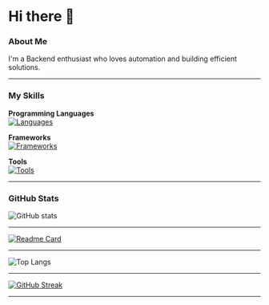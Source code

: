 # Hi there 👋

### About Me
I'm a Backend enthusiast who loves automation and building efficient solutions.  

---

### My Skills

**Programming Languages**  
[![Languages](https://skillicons.dev/icons?i=python,cpp,javascript,mysql&perline=4)](https://skillicons.dev)

**Frameworks**  
[![Frameworks](https://skillicons.dev/icons?i=react,flutter&perline=2)](https://skillicons.dev)

**Tools**  
[![Tools](https://skillicons.dev/icons?i=vscode,postgresql,github,aws,notion,gcp&perline=3)](https://skillicons.dev)

---

### GitHub Stats
![GitHub stats](https://github-readme-stats-azure-xi.vercel.app/api?username=Renqwee&show_icons=true&hide=stars&hide_border=true&rank_icon=github&theme=github_dark)

---
[![Readme Card](https://github-readme-stats-azure-xi.vercel.app/api/pin/?username=Renqwee&repo=productspy&hide_border=true&theme=github_dark)](https://github.com/Renqwee/productspy)

---

![Top Langs](https://github-readme-stats-azure-xi.vercel.app/api/top-langs/?username=Renqwee&layout=compact&hide_border=true&theme=github_dark)

---

[![GitHub Streak](https://streak-stats.demolab.com?user=Renqwee&theme=dark&hide_border=true)](https://git.io/streak-stats)

---


